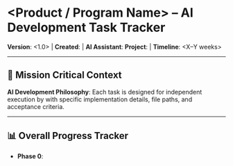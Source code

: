 # <Product / Program Name> – AI Development Task Tracker
**Version**: <1.0> | **Created**: <YYYY-MM-DD> | **AI Assistant**: <LLM name>
**Project**: <High-level description> | **Timeline**: <X–Y weeks>

---

## 🎯 Mission Critical Context
**<One bold sentence clarifying the core business value and what this is not.>**
**AI Development Philosophy**: Each task is designed for independent execution by <LLM name> with specific implementation details, file paths, and acceptance criteria.

---

## 📊 Overall Progress Tracker
- **Phase 0**: <Title> → [ ] Not Started
- **Phase 1**: <Title> → [ ] Not Started
- **Phase 2**: <Title> → [ ] Not Started

**Current Phase**: <Phase N> | **Active Branch**: <git-branch> | **Next Milestone**: <milestone>

---

## 🚀 Phase 0: <Title> (<2–3 weeks>)
**Strategic Focus**: <What this phase achieves>
**Branch**: `<repo-branch-name>` | **Estimated Time**: <X–Y days>

### 📋 Phase Setup
- [ ] Create feature branch: `<branch>` from `<base>`
- [ ] Create GitHub PR: "Phase 0 – <Title>" (draft mode)
- [ ] Set up project tracking in GitHub Projects with Phase 0 milestone

### 🏗️ Main Task 1: <Task Title> (<X–Y days>)
**Objective**: <Objective statement>

#### Subtasks:
- [ ] <Concrete subtask with file path or command>
- [ ] <Concrete subtask>
- [ ] Update progress in task tracker and commit changes

### 🔧 Main Task 2: <Task Title> (<X–Y days>)
**Objective**: <Objective statement>

#### Subtasks:
- [ ] <Concrete subtask>
- [ ] <Concrete subtask>
- [ ] Update progress in task tracker and commit changes

### 🎨 Main Task 3: <Task Title> (<X–Y days>)
**Objective**: <Objective statement>

#### Subtasks:
- [ ] <Concrete subtask>
- [ ] <Concrete subtask>
- [ ] Update progress in task tracker and commit changes

### ✅ Phase 0 Exit Criteria
- [ ] <Binary criterion #1>
- [ ] <Binary criterion #2>
- [ ] CI/CD green with <target>% coverage on <scope>
- [ ] Documentation complete and reviewed
- [ ] Code review approved
- [ ] Merge PR to main and tag release: `<v0.x.y-label>`

---

## 🔐 Phase 1: <Title> (<4–5 weeks>)
**Strategic Focus**: <Focus>
**Branch**: `<branch>` | **Estimated Time**: <X–Y days>

### 📋 Phase Setup
- [ ] Create feature branch: `<branch>` from `<base>`
- [ ] Create GitHub PR: "Phase 1 – <Title>" (draft mode)
- [ ] Update GitHub Projects with Phase 1 milestone

### 🔑 Main Task 1: <Task Title> (<X–Y days>)
**Objective**: <Objective>

#### Subtasks:
- [ ] <API/SDK/package list if relevant>
- [ ] <Types / models filepath>
- [ ] <Core screens/components>
- [ ] <State management slice / module>
- [ ] <Automated tests scope>
- [ ] Update progress in task tracker and commit changes

### 📱 Main Task 2: <Task Title> (<X–Y days>)
**Objective**: <Objective>
#### Subtasks:
- [ ] <Concrete subtask>
- [ ] <Concrete subtask>
- [ ] Update progress in task tracker and commit changes

### 👤 Main Task 3: <Task Title> (<X–Y days>)
**Objective**: <Objective>
#### Subtasks:
- [ ] <Concrete subtask>
- [ ] <Concrete subtask>
- [ ] Update progress in task tracker and commit changes

### 🔔 Main Task 4: <Task Title> (<X–Y days>)
**Objective**: <Objective>
#### Subtasks:
- [ ] <Concrete subtask>
- [ ] <Concrete subtask>
- [ ] Update progress in task tracker and commit changes

### ✅ Phase 1 Exit Criteria
- [ ] <Binary criteria list mirroring Phase 0 style>
- [ ] Performance benchmarks: <metric targets>
- [ ] Security audit passed (if relevant)
- [ ] Code review approved
- [ ] Merge PR to main and tag release: `<v0.x.y-label>`

---

## 🏗️ Phase 2: <Title> (<3–4 weeks>)
**Strategic Focus**: <Focus>
**Branch**: `<branch>` | **Estimated Time**: <X–Y days>

### 📋 Phase Setup
- [ ] Create feature branch: `<branch>` from `<base>`
- [ ] Create GitHub PR: "Phase 2 – <Title>" (draft mode)
- [ ] Update GitHub Projects with Phase 2 milestone

### 🧩 Main Task 1: <Task Title> (<X–Y days>)
**Objective**: <Objective>

#### Subtasks:
- [ ] <Concrete subtask>
- [ ] <Concrete subtask>
- [ ] Update progress in task tracker and commit changes

### 🔄 Main Task 2: <Task Title> (<X–Y days>)
**Objective**: <Objective>

#### Subtasks:
- [ ] <Concrete subtask>
- [ ] <Concrete subtask>
- [ ] Update progress in task tracker and commit changes

### 🧱 Main Task 3: <Task Title> (<X–Y days>)
**Objective**: <Objective>

#### Subtasks:
- [ ] <Concrete subtask>
- [ ] <Concrete subtask>
- [ ] Update progress in task tracker and commit changes

### ✅ Phase 2 Exit Criteria
- [ ] <Binary criteria list>
- [ ] Performance benchmarks: <metric targets>
- [ ] Code review approved
- [ ] Merge PR to main and tag release: `<v0.x.y-label>`

---

## 🧠 Prompt for LLM to Extend This Plan
> You are an AI coding agent. **Append** additional phases (e.g., Phase 2.5, Phase 3, …) and any required tasks/subtasks **after this line**.
> **Constraints:**
> - **Do not modify** any content above.
> - **Replicate the exact structure** used in Phases 0–2: *Phase Setup → Main Task 1..N (Objective + Subtasks) → Exit Criteria*.
> - Use concrete, actionable subtasks with file paths, commands, and tests.
> - End each task with: "Update progress in task tracker and commit changes."
> - Maintain consistent branch naming and semantic version tags per phase.
> - Add "Overall Progress Tracker" entries as you add phases.
> - Keep estimates realistic and grouped by phase.